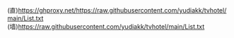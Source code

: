 (直)https://ghproxy.net/https://raw.githubusercontent.com/yudiakk/tvhotel/main/List.txt
(墙)https://raw.githubusercontent.com/yudiakk/tvhotel/main/List.txt
       
  
